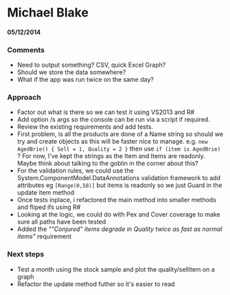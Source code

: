 # Michael Blake
#### 05/12/2014

### Comments
- Need to output something? CSV, quick Excel Graph?
- Should we store the data somewhere?
- What if the app was run twice on the same day?

### Approach
 - Factor out what is there so we can test it using VS2013 and R#
 - Add option /s args so the console can be run via a script if required.
 - Review the existing requirements and add tests.
 - First problem, is all the products are done of a Name string so should we try and create objects as this will be faster nice to manage.
e.g. `new AgedBrie() { Sell = 1, Quality = 2 }` then use `if (item is AgedBrie)` ?
 For now, I've kept the strings as the Item and Items are readonly. Maybe think about talking to the goblin in the corner about this?
 - For the validation rules, we could use the System.ComponentModel.DataAnnotations validation framework to add attributes eg `[Range(0,50)]` but items is readonly so we just Guard in the update item method
 - Once tests inplace, i refactored the main method into smaller methods and fliped ifs using R#
 - Looking at the logic, we could do with Pex and Cover coverage to make sure all paths have been tested
 - Added the *""Conjured" items degrade in Quality twice as fast as normal items"* requirement

### Next steps
 - Test a month using the stock sample and plot the quality/sellitem on a graph
 - Refactor the update method futher so it's easier to read
